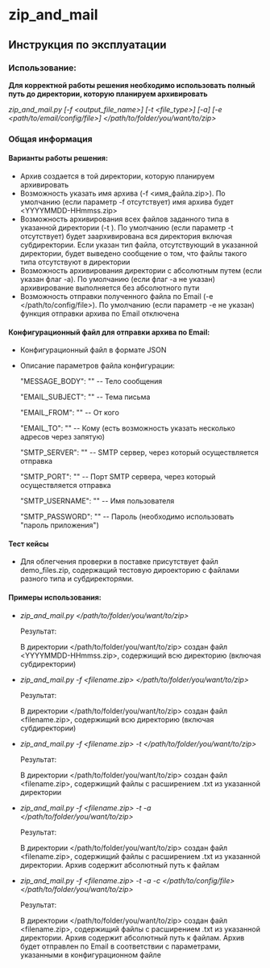 # zip_and_mail
## Инструкция по эксплуатации

### Использование:

**Для корректной работы решения необходимо использовать полный путь до директории, которую планируем архивировать**

*zip_and_mail.py [-f <output_file_name>] [-t <file_type>] [-a] [-e <path/to/email/config/file>]  </path/to/folder/you/want/to/zip>*

### Общая информация

#### Варианты работы решения:


- Архив создается в той директории, которую планируем архивировать  
- Возможность указать имя архива (-f <имя_файла.zip>). По умолчанию (если параметр -f отсутствует) имя архива будет <YYYYMMDD-HHmmss.zip>  
- Возможность архивирования всех файлов заданного типа в указанной директории (-t <extention>). По умолчанию (если параметр -t отсутствует) будет заархивирована вся директория включая субдиректории. Если указан тип файла, отсутствующий в указанной директории, будет выведено сообщение о том, что файлы такого типа отсутствуют в директории   
- Возможность архивирования директории с абсолютным путем (если указан флаг -a). По умолчанию (если флаг -a не указан) архивирование выполняется без абсолютного пути   
- Возможность отправки полученного файла по Email (-e </path/to/config/file>). По умолчанию (если параметр -e не указан) функция отправки архива по Email отключена    

#### Конфигурационный файл для отправки архива по Email:

- Конфигурационный файл в формате JSON  
- Описание параметров файла конфигурации:
  
  "MESSAGE_BODY": "" -- Тело сообщения
  
  "EMAIL_SUBJECT": "" -- Тема письма
  
  "EMAIL_FROM": "" -- От кого
  
  "EMAIL_TO": "" -- Кому (есть возможность указать несколько адресов через запятую)
  
  "SMTP_SERVER": "" -- SMTP сервер, через который осуществляется отправка
  
  "SMTP_PORT": "" -- Порт SMTP сервера, через который осуществляется отправка
  
  "SMTP_USERNAME": "" -- Имя пользователя
  
  "SMTP_PASSWORD": "" -- Пароль (необходимо использовать "пароль приложения")  
  


#### Тест кейсы
- Для облегчения проверки в поставке присутствует файл demo_files.zip, содержащий тестовую дироекторию с файлами разного типа и субдиректорями.


#### Примеры использования:
- *zip_and_mail.py </path/to/folder/you/want/to/zip>*  
  
  Результат:
  
  В директории </path/to/folder/you/want/to/zip> создан файл <YYYYMMDD-HHmmss.zip>, содержищий всю директорию (включая субдиректории)

- *zip_and_mail.py -f <filename.zip> </path/to/folder/you/want/to/zip>*  
  
  Результат:
  
  В директории </path/to/folder/you/want/to/zip> создан файл <filename.zip>, содержищий всю директорию (включая субдиректории)

- *zip_and_mail.py -f <filename.zip> -t <txt> </path/to/folder/you/want/to/zip>*  
  
  Результат:
  
  В директории </path/to/folder/you/want/to/zip> создан файл <filename.zip>, содержищий файлы с расширением .txt из указанной директории
 
- *zip_and_mail.py -f <filename.zip> -t <txt> -a </path/to/folder/you/want/to/zip>*  
  
  Результат:
  
  В директории </path/to/folder/you/want/to/zip> создан файл <filename.zip>, содержищий файлы с расширением .txt из указанной директории. Архив содержит абсолютный путь к файлам
 
 - *zip_and_mail.py -f <filename.zip> -t <txt> -a -c </path/to/config/file> </path/to/folder/you/want/to/zip>*  
  
    Результат:
  
    В директории </path/to/folder/you/want/to/zip> создан файл <filename.zip>, содержищий файлы с расширением .txt из указанной директории. Архив содержит   абсолютный путь к файлам. Архив будет отправлен по Email в соответствии с параметрами, указанными в конфигурационном файле
